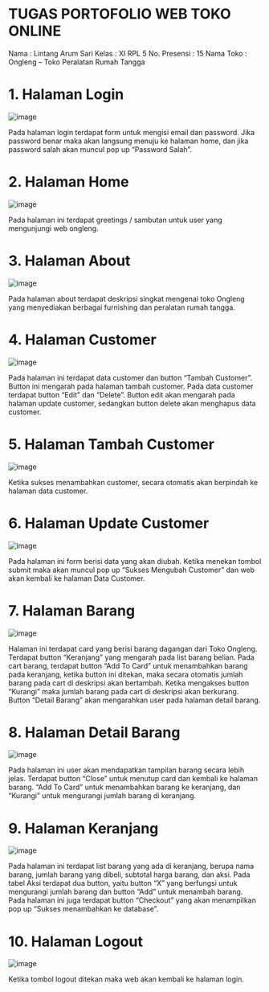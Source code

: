  # TUGAS PORTOFOLIO WEB TOKO ONLINE
Nama		: Lintang Arum Sari
Kelas		: XI RPL 5
No. Presensi	: 15
Nama Toko	: Ongleng – Toko Peralatan Rumah Tangga

# 1.	Halaman Login
![image](https://user-images.githubusercontent.com/76156474/169174767-47fa5744-73c3-490d-a839-54afdd12c0a7.png)


Pada halaman login terdapat form untuk mengisi email dan password. Jika password benar maka akan langsung menuju ke halaman home, dan jika password salah akan muncul pop up “Password Salah”.

# 2.	Halaman Home
![image](https://user-images.githubusercontent.com/76156474/169174773-23a828ff-23ce-46c9-bd45-3e892ee98bb9.png)

Pada halaman ini terdapat greetings / sambutan untuk user yang mengunjungi web ongleng.

# 3.	Halaman About
![image](https://user-images.githubusercontent.com/76156474/169174790-312779b5-0f83-4141-ab04-e659610a2d53.png)


Pada halaman about terdapat deskripsi singkat mengenai toko Ongleng yang menyediakan berbagai furnishing dan peralatan rumah tangga.

# 4.	Halaman Customer
 ![image](https://user-images.githubusercontent.com/76156474/169174800-bcbcde06-573a-4f24-a1cc-6aa41604df08.png)


Pada halaman ini terdapat data customer dan button “Tambah Customer”. Button ini mengarah pada halaman tambah customer. Pada data customer terdapat button “Edit” dan “Delete”. Button edit akan mengarah pada halaman update customer, sedangkan button delete akan menghapus data customer. 

# 5.	Halaman Tambah Customer
![image](https://user-images.githubusercontent.com/76156474/169174812-6e4f163c-d19a-42b4-a726-2942b4808df7.png)

Ketika sukses menambahkan customer, secara otomatis akan berpindah ke halaman data customer.

# 6.	Halaman Update Customer 
![image](https://user-images.githubusercontent.com/76156474/169174825-9f1c0878-0b4b-4fbe-8e9e-f966911cf0ef.png)

Pada halaman ini form berisi data yang akan diubah. Ketika menekan tombol submit maka akan muncul pop up “Sukses Mengubah Customer” dan web akan kembali ke halaman Data Customer.

# 7.	Halaman Barang
![image](https://user-images.githubusercontent.com/76156474/169174844-e76caa20-6446-45ff-a946-9262576b641a.png)

Halaman ini terdapat card yang berisi barang dagangan dari Toko Ongleng. Terdapat button “Keranjang” yang mengarah pada list barang belian. Pada cart barang, terdapat button “Add To Card” untuk menambahkan barang pada keranjang, ketika button ini ditekan, maka secara otomatis jumlah barang pada cart di deskripsi akan bertambah. Ketika mengakses button “Kurangi” maka jumlah barang pada cart di deskripsi akan berkurang. Button “Detail Barang” akan mengarahkan user pada halaman detail barang.

# 8.	Halaman Detail Barang
![image](https://user-images.githubusercontent.com/76156474/169174852-39cce7b0-9199-4d6f-b3dc-53c5f992a413.png)

Pada halaman ini user akan mendapatkan tampilan barang secara lebih jelas. Terdapat button “Close” untuk menutup card dan kembali ke halaman barang. “Add To Card” untuk menambahkan barang ke keranjang, dan “Kurangi” untuk mengurangi jumlah barang di keranjang.

# 9.	Halaman Keranjang
![image](https://user-images.githubusercontent.com/76156474/169174862-a6a768a3-a834-48c5-879d-4f52eee501c0.png)

Pada halaman ini terdapat list barang yang ada di keranjang, berupa nama barang, jumlah barang yang dibeli, subtotal harga barang, dan aksi. Pada tabel Aksi terdapat dua button, yaitu button “X” yang berfungsi untuk mengurangi jumlah barang dan button “Add” untuk menambah barang. Pada halaman ini juga terdapat button “Checkout” yang akan menampilkan pop up “Sukses menambahkan ke database”.

# 10.	Halaman Logout
![image](https://user-images.githubusercontent.com/76156474/169174871-9a07c1b5-e729-40c2-8b52-ce39f5b82e18.png)

Ketika tombol logout ditekan maka web akan kembali ke halaman login.
